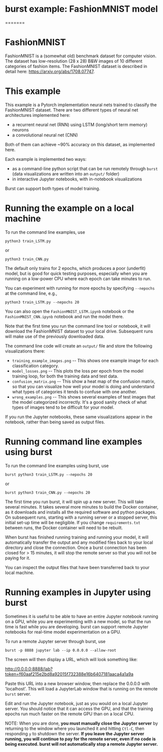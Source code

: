 # burst example: FashionMNIST model
=======

# FashionMNIST

FashionMNIST is a (somewhat old) benchmark dataset for computer vision.  The dataset has low-resolution (28 x 28) B&W images of 10 different categories of fashion items.  The FashionMNIST dataset is described in detail here: https://arxiv.org/abs/1708.07747.

# This example

This example is a Pytorch implementation neural nets trained to classify the FashionMNIST dataset.  There are two different types of neural net architectures implemented here:

* a recurrent neural net (RNN) using LSTM (long/short term memory) neurons
* a convolutional neural net (CNN)

Both of them can achieve ~90% accuracy on this dataset, as implemented here. 

Each example is implemented two ways: 

* as a command-line python script that can be run remotely through `burst` (data visualizations are written into an `output/` folder)
* in interactive Jupyter notebooks, with in-notebook visualizations

Burst can support both types of model training.

# Running the example on a local machine

To run the command line examples, use 

    python3 train_LSTM.py 

or

    python3 train_CNN.py
    
The default only trains for 2 epochs, which produces a poor (underfit) model, but is good for quick testing purposes, especially when you are running on a low-power CPU where each epoch can take minutes to run.  

You can experiment with running for more epochs by specifying `--nepochs` at the command line, e.g., 

    python3 train_LSTM.py --nepochs 20
    
You can also open the `FashionMNIST_LSTM.ipynb` notebook or the `FashionMNIST_CNN.ipynb` notebook and run the model there.

Note that the first time you run the command line tool or notebook, it will download the FashionMNIST dataset to your local drive.  Subsequent runs will make use of the previously downloaded data.

The command line code will create an `output/` file and store the following visualizations there:

* `training_example_images.png` -- This shows one example image for each classification category.
* `model_losses.png` -- This plots the loss per epoch from the model training loop, for both the training data and test data.
* `confusion_matrix.png` -- This show a heat map of the confusion matrix, so that you can visualize how well your model is doing and understand what types of categories it tends to confuse with one another.
* `wrong_examples.png` -- This shows several examples of test images that the model categorized incorrectly.  It's a good sanity check of what types of images tend to be difficult for your model.

If you run the Jupyter notebooks, these same visualizations appear in the notebook, rather than being saved as output files.

# Running command line examples using burst

To run the command line examples using burst, use

    burst python3 train_LSTM.py --nepochs 20

or

    burst python3 train_CNN.py --nepochs 20

The first time you run burst, it will spin up a new server.  This will take several minutes.  It takes several more minutes to build the Docker container, as it downloads and installs all the required software and python packages.  On subsequent runs, starting with a running server or a stopped server, this initial set-up time will be negligible.  If you change `requirements.txt` between runs, the Docker container will need to be rebuilt.

When burst has finished running training and running your model, it will automatically transfer the output and any modified files back to your local directory and close the connection.  Once a burst connection has been closed for > 15 minutes, it will stop the remote server so that you will not be paying for it.

You can inspect the output files that have been transferred back to your local machine.

# Running examples in Jupyter using burst

Sometimes it is useful to be able to have an entire Jupyter notebook running on a GPU, while you are experimenting with a new model, so that the run time is fast while you are developing.  burst can support remote Jupyter notebooks for real-time model experimentation on a GPU.  

To run a remote Jupyter server through burst, use

    burst -p 8888 jupyter lab --ip 0.0.0.0 --allow-root
    
The screen will then display a URL, which will look something like:

http://0.0.0.0:8888/lab?token=f60aaf215e2bd8a92015f732388e16b6407181aaca4a1a9a

Paste this URL into a new browser window, then replace the 0.0.0.0 with 'localhost'.  This will load a JupyterLab window that is running on the remote `burst` server.

Edit and run the Jupyter notebook, just as you would on a local Jupyter server.  You should notice that it can access the GPU, and that the training epochs run much faster on the remote GPU than on a local CPU.

NOTE: When you are done, **you must manually close the Jupyter server** by returning to the window where you launched it and hitting `Ctl-C`, then responding `y` to shutdown the server.  **If you leave the Jupyter server running, you will continue to pay for the remote server, even if no code is being executed.  burst will not automatically stop a remote Jupyter server.**

